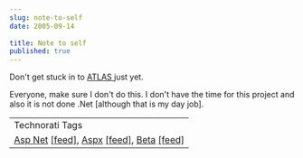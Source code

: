 ```yaml
---
slug: note-to-self
date: 2005-09-14
 
title: Note to self
published: true
---
```

Don't get stuck in to <a href="http://beta.asp.net/default.aspx?tabindex=7&amp;tabid=47" title="ATLAS AJAX Stuff">ATLAS </a>just yet.<p />Everyone, make sure I don't do this. I don't have the time for this project and also it is not done .Net [although that is my day job].<p /><table class="TechnoratiHead TagHeader">
<tr><td>Technorati Tags</td></tr>
<tr class="Technorati"><td>
<a href="https://paul.kinlan.me/tags/Asp%20Net" class="Tag" rel="tag">Asp Net</a> <a href="http://feeds.technorati.com/feed/posts/tag/Asp%20Net" class="Tag">[feed]</a>, <a href="https://paul.kinlan.me/tags/Aspx" class="Tag" rel="tag">Aspx</a> <a href="http://feeds.technorati.com/feed/posts/tag/Aspx" class="Tag">[feed]</a>, <a href="https://paul.kinlan.me/tags/Beta" class="Tag" rel="tag">Beta</a> <a href="http://feeds.technorati.com/feed/posts/tag/Beta" class="Tag">[feed]</a>
</td></tr>
</table><div class="blogger-post-footer"><img class="posterous_download_image" src="https://blogger.googleusercontent.com/tracker/8109338-112673738477483303?l=www.kinlan.co.uk%2Findex.html" height="1" alt="" width="1" /></div>

